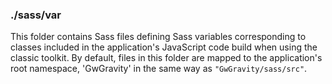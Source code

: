 ### ./sass/var

This folder contains Sass files defining Sass variables corresponding to classes
included in the application's JavaScript code build when using the classic toolkit.
By default, files in this folder are mapped to the application's root namespace,
'GwGravity' in the same way as `"GwGravity/sass/src"`.
